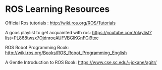 # ROS Learning Resources

Official Ros tutorials : http://wiki.ros.org/ROS/Tutorials

A goos playlist to get acquainted with ros: https://youtube.com/playlist?list=PL868twsx7OjdnroeAUFVBGlKGnFGi9txc

ROS Robot Programming Book: http://wiki.ros.org/Books/ROS_Robot_Programming_English

A Gentle Introduction to ROS Book: https://www.cse.sc.edu/~jokane/agitr/

